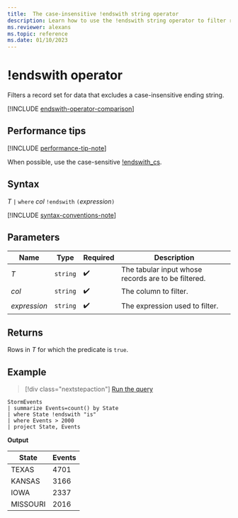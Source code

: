 ```yaml
---
title:  The case-insensitive !endswith string operator
description: Learn how to use the !endswith string operator to filter records for data that excludes a case-insensitive ending string.
ms.reviewer: alexans
ms.topic: reference
ms.date: 01/10/2023
---
```

# !endswith operator

Filters a record set for data that excludes a case-insensitive ending string.

[!INCLUDE [endswith-operator-comparison](../includes/endswith-operator-comparison.md)]

## Performance tips

[!INCLUDE [performance-tip-note](../includes/performance-tip-note.md)]

When possible, use the case-sensitive [!endswith_cs](not-endswith-cs-operator.md).

## Syntax

*T* `|` `where` *col* `!endswith` `(`*expression*`)`

[!INCLUDE [syntax-conventions-note](../includes/syntax-conventions-note.md)]

## Parameters

| Name | Type | Required | Description |
|--|--|--|--|
| *T* | `string` |  :heavy_check_mark:| The tabular input whose records are to be filtered. |
| *col* | `string` |  :heavy_check_mark: | The column to filter. |
| *expression* | `string` |  :heavy_check_mark: | The expression used to filter. |

## Returns

Rows in *T* for which the predicate is `true`.

## Example

> [!div class="nextstepaction"]
> <a href="https://dataexplorer.azure.com/clusters/help/databases/Samples?query=H4sIAAAAAAAAAwsuyS/KdS1LzSsp5qpRKC7NzU0syqxKVYAI2Sbnl+aVaGgqJFUqBJcklqQC1ZRnpBalQngKiql5KcXlmSUZCkqZxUpwSYhmBTsFIwMDA6BoQVF+VmpyCUSTDlQaADTefzN6AAAA" target="_blank">Run the query</a>

```kusto
StormEvents
| summarize Events=count() by State
| where State !endswith "is"
| where Events > 2000
| project State, Events
```

**Output**

|State|Events|
|--|--|
|TEXAS|4701|
|KANSAS|3166|
|IOWA|2337|
|MISSOURI|2016|
